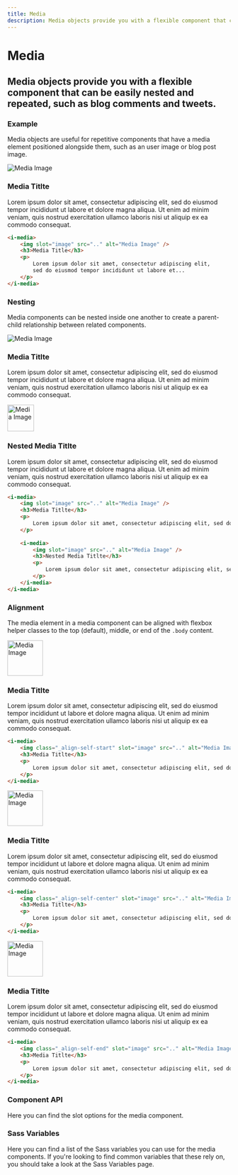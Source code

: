 ```yaml
---
title: Media
description: Media objects provide you with a flexible component that can be easily nested and repeated, such as blog comments and tweets.
---
```


# Media
## Media objects provide you with a flexible component that can be easily nested and repeated, such as blog comments and tweets.

### Example
Media objects are useful for repetitive components that have a media element positioned alongside them, such as an user image or blog post image.

<i-code title="Media Example">
<i-tab type="preview">
    <i-media>
        <img slot="image" src="/images/placeholder-100x100.jpg" alt="Media Image" />
        <h3>Media Titlte</h3>
        <p>
            Lorem ipsum dolor sit amet, consectetur adipiscing elit, sed do eiusmod tempor incididunt ut labore et dolore magna aliqua. Ut enim ad minim veniam, quis nostrud exercitation ullamco laboris nisi ut aliquip ex ea commodo consequat.
        </p>
    </i-media>
</i-tab>
<i-tab type="html">

~~~html
<i-media>
    <img slot="image" src=".." alt="Media Image" />
    <h3>Media Title</h3>
    <p>
        Lorem ipsum dolor sit amet, consectetur adipiscing elit, 
        sed do eiusmod tempor incididunt ut labore et...
    </p>
</i-media>
~~~

</i-tab>
</i-code>

### Nesting
Media components can be nested inside one another to create a parent-child relationship between related components.

<i-code title="Media Nesting">
<i-tab type="preview">
    <i-media>
        <img slot="image" src="/images/placeholder-100x100.jpg" alt="Media Image" />
        <h3>Media Titlte</h3>
        <p>
            Lorem ipsum dolor sit amet, consectetur adipiscing elit, sed do eiusmod tempor incididunt ut labore et dolore magna aliqua. Ut enim ad minim veniam, quis nostrud exercitation ullamco laboris nisi ut aliquip ex ea commodo consequat.
        </p>
        <i-media>
            <img slot="image" src="/images/placeholder-100x100.jpg" height="60" width="60" alt="Media Image" />
            <h3>Nested Media Titlte</h3>
            <p>
                Lorem ipsum dolor sit amet, consectetur adipiscing elit, sed do eiusmod tempor incididunt ut labore et dolore magna aliqua. Ut enim ad minim veniam, quis nostrud exercitation ullamco laboris nisi ut aliquip ex ea commodo consequat.
            </p>
        </i-media>
    </i-media>
</i-tab>
<i-tab type="html">

~~~html
<i-media>
    <img slot="image" src=".." alt="Media Image" />
    <h3>Media Titlte</h3>
    <p>
        Lorem ipsum dolor sit amet, consectetur adipiscing elit, sed do eiusmod tempor incididunt ut labore et dolore magna aliqua. Ut enim ad minim veniam, quis nostrud exercitation ullamco laboris nisi ut aliquip ex ea commodo consequat.
    </p>
    
    <i-media>
        <img slot="image" src=".." alt="Media Image" />
        <h3>Nested Media Titlte</h3>
        <p>
            Lorem ipsum dolor sit amet, consectetur adipiscing elit, sed do eiusmod tempor incididunt ut labore et dolore magna aliqua. Ut enim ad minim veniam, quis nostrud exercitation ullamco laboris nisi ut aliquip ex ea commodo consequat.
        </p>
    </i-media>
</i-media>
~~~

</i-tab>
</i-code>

### Alignment
The media element in a media component can be aligned with flexbox helper classes to the top (default), middle, or end of the `.body` content.

<i-code title="Media Alignment Start">
<i-tab type="preview">
    <i-media>
        <img class="_align-self-start" slot="image" height="80" width="80" src="/images/placeholder-100x100.jpg" alt="Media Image" />
        <h3>Media Titlte</h3>
        <p>
            Lorem ipsum dolor sit amet, consectetur adipiscing elit, sed do eiusmod tempor incididunt ut labore et dolore magna aliqua. Ut enim ad minim veniam, quis nostrud exercitation ullamco laboris nisi ut aliquip ex ea commodo consequat.
        </p>
    </i-media>
</i-tab>
<i-tab type="html">

~~~html
<i-media>
    <img class="_align-self-start" slot="image" src=".." alt="Media Image" />
    <h3>Media Titlte</h3>
    <p>
        Lorem ipsum dolor sit amet, consectetur adipiscing elit, sed do eiusmod tempor incididunt ut labore et dolore magna aliqua. Ut enim ad minim veniam, quis nostrud exercitation ullamco laboris nisi ut aliquip ex ea commodo consequat.
    </p>
</i-media>
~~~

</i-tab>
</i-code>

<i-code title="Media Alignment Center">
<i-tab type="preview">
    <i-media>
        <img class="_align-self-center" slot="image" height="80" width="80" src="/images/placeholder-100x100.jpg" alt="Media Image" />
        <h3>Media Titlte</h3>
        <p>
            Lorem ipsum dolor sit amet, consectetur adipiscing elit, sed do eiusmod tempor incididunt ut labore et dolore magna aliqua. Ut enim ad minim veniam, quis nostrud exercitation ullamco laboris nisi ut aliquip ex ea commodo consequat.
        </p>
    </i-media>
</i-tab>
<i-tab type="html">

~~~html
<i-media>
    <img class="_align-self-center" slot="image" src=".." alt="Media Image" />
    <h3>Media Titlte</h3>
    <p>
        Lorem ipsum dolor sit amet, consectetur adipiscing elit, sed do eiusmod tempor incididunt ut labore et dolore magna aliqua. Ut enim ad minim veniam, quis nostrud exercitation ullamco laboris nisi ut aliquip ex ea commodo consequat.
    </p>
</i-media>
~~~

</i-tab>
</i-code>

<i-code title="Media Alignment End">
<i-tab type="preview">
    <i-media>
        <img class="_align-self-end" slot="image" height="80" width="80" src="/images/placeholder-100x100.jpg" alt="Media Image" />
        <h3>Media Titlte</h3>
        <p>
            Lorem ipsum dolor sit amet, consectetur adipiscing elit, sed do eiusmod tempor incididunt ut labore et dolore magna aliqua. Ut enim ad minim veniam, quis nostrud exercitation ullamco laboris nisi ut aliquip ex ea commodo consequat.
        </p>
    </i-media>
</i-tab>
<i-tab type="html">

~~~html
<i-media>
    <img class="_align-self-end" slot="image" src=".." alt="Media Image" />
    <h3>Media Titlte</h3>
    <p>
        Lorem ipsum dolor sit amet, consectetur adipiscing elit, sed do eiusmod tempor incididunt ut labore et dolore magna aliqua. Ut enim ad minim veniam, quis nostrud exercitation ullamco laboris nisi ut aliquip ex ea commodo consequat.
    </p>
</i-media>
~~~

</i-tab>
</i-code>


### Component API
Here you can find the slot options for the media component.

<i-code title="Media API" default-active="slots" markup="i-media" expanded link="https://github.com/inkline/inkline/tree/master/packages/inkline/src/components/IMedia">
    <i-tab type="slots">
        <api-table>
            <api-table-row>
                <template slot="slot">default</template>
                <template slot="description">Slot for media default content.</template>
            </api-table-row>
        </api-table>
    </i-tab>
</i-code>

### Sass Variables
Here you can find a list of the Sass variables you can use for the media components. If you're looking to find common variables that these rely on, you should take a look at the <nuxt-link :to="{ name: 'docs-core-sass-variables' }">Sass Variables</nuxt-link> page.

<i-code title="Media" expanded>
    <i-tab type="scss">
        <api-table>
            <api-table-row>
                <template slot="property">$media-image-margin-right</template>
                <template slot="default"><code>$spacer</code></template>
            </api-table-row>
        </api-table>
    </i-tab>
</i-code> 
